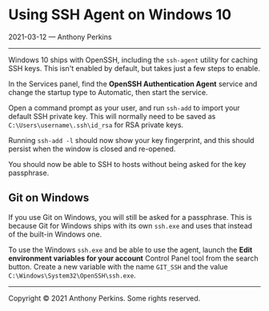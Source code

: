 # Using SSH Agent on Windows 10
2021-03-12 — Anthony Perkins

---

Windows 10 ships with OpenSSH, including the `ssh-agent` utility for caching SSH keys. This isn't
enabled by default, but takes just a few steps to enable.

In the Services panel, find the **OpenSSH Authentication Agent** service and change the startup type
to Automatic, then start the service.

Open a command prompt as your user, and run `ssh-add` to import your default SSH private key. This
will normally need to be saved as `C:\Users\username\.ssh\id_rsa` for RSA private keys.

Running `ssh-add -l` should now show your key fingerprint, and this should persist when the window
is closed and re-opened.

You should now be able to SSH to hosts without being asked for the key passphrase.

## Git on Windows

If you use Git on Windows, you will still be asked for a passphrase. This is because Git for Windows
ships with its own `ssh.exe` and uses that instead of the built-in Windows one.

To use the Windows `ssh.exe` and be able to use the agent, launch the **Edit environment variables
for your account** Control Panel tool from the search button. Create a new variable with the name
`GIT_SSH` and the value `C:\Windows\System32\OpenSSH\ssh.exe`.

---

Copyright © 2021 Anthony Perkins. Some rights reserved.
